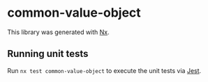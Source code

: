 # common-value-object

This library was generated with [Nx](https://nx.dev).

## Running unit tests

Run `nx test common-value-object` to execute the unit tests via [Jest](https://jestjs.io).
